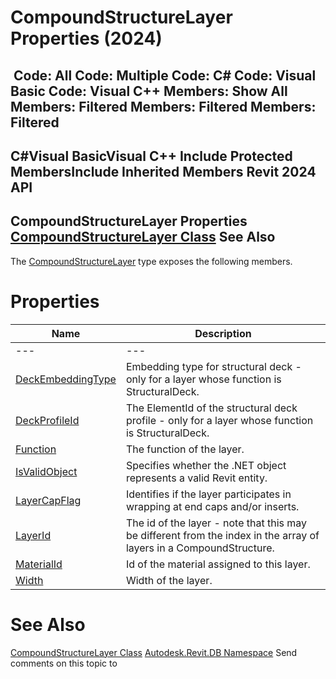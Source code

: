 # CompoundStructureLayer Properties (2024)

﻿
 Code: All Code: Multiple Code: C# Code: Visual Basic Code: Visual C++  Members: Show All Members: Filtered Members: Filtered Members: Filtered   
---  
C#Visual BasicVisual C++
Include Protected MembersInclude Inherited Members
Revit 2024 API  
---  
CompoundStructureLayer Properties  
[CompoundStructureLayer Class](faece83a-6d49-41b0-2713-fe6cfaa5a3b5.md "CompoundStructureLayer Class") See Also  
---  
The [CompoundStructureLayer](faece83a-6d49-41b0-2713-fe6cfaa5a3b5.md "CompoundStructureLayer Class") type exposes the following members.
# Properties
| Name | Description |
| --- | --- |
| --- | --- | --- |
| [DeckEmbeddingType](a42d8678-ec33-faef-de00-371c5bda10c9.md "DeckEmbeddingType Property") | Embedding type for structural deck - only for a layer whose function is StructuralDeck. |
| [DeckProfileId](7bd864e9-3e9d-f4dd-ddf7-57e70ce8c8ba.md "DeckProfileId Property") | The ElementId of the structural deck profile - only for a layer whose function is StructuralDeck. |
| [Function](7b4a274c-2ff0-2ecc-5e3b-ab1d46f3d268.md "Function Property") | The function of the layer. |
| [IsValidObject](90612f1e-66d2-9b7f-5f69-9306e04e3cc6.md "IsValidObject Property") | Specifies whether the .NET object represents a valid Revit entity. |
| [LayerCapFlag](692333a8-4879-bec3-cb25-9eece96a1bea.md "LayerCapFlag Property") | Identifies if the layer participates in wrapping at end caps and/or inserts. |
| [LayerId](7b6ace8a-7810-5e6d-760e-642361fbe916.md "LayerId Property") | The id of the layer - note that this may be different from the index in the array of layers in a CompoundStructure. |
| [MaterialId](c5a502aa-217c-b76b-b1ad-33f57cc7b24d.md "MaterialId Property") | Id of the material assigned to this layer. |
| [Width](0889be74-8b9c-b498-54c1-04d41db3f6ce.md "Width Property") | Width of the layer. |

# See Also
[CompoundStructureLayer Class](faece83a-6d49-41b0-2713-fe6cfaa5a3b5.md "CompoundStructureLayer Class")
[Autodesk.Revit.DB Namespace](87546ba7-461b-c646-cbb1-2cb8f5bff8b2.md "Autodesk.Revit.DB Namespace")
Send comments on this topic to 